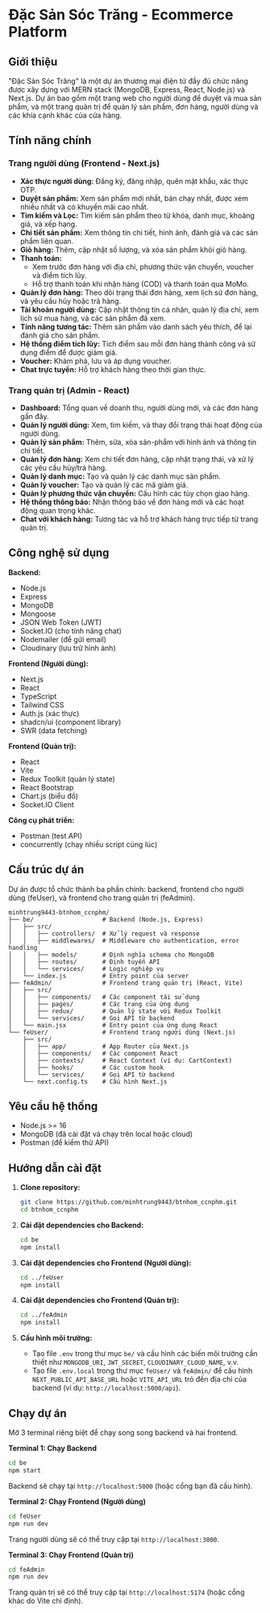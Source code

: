 # Đặc Sản Sóc Trăng - Ecommerce Platform

## Giới thiệu

"Đặc Sản Sóc Trăng" là một dự án thương mại điện tử đầy đủ chức năng được xây dựng với MERN stack (MongoDB, Express, React, Node.js) và Next.js. Dự án bao gồm một trang web cho người dùng để duyệt và mua sản phẩm, và một trang quản trị để quản lý sản phẩm, đơn hàng, người dùng và các khía cạnh khác của cửa hàng.

## Tính năng chính

### Trang người dùng (Frontend - Next.js)

  * **Xác thực người dùng:** Đăng ký, đăng nhập, quên mật khẩu, xác thực OTP.
  * **Duyệt sản phẩm:** Xem sản phẩm mới nhất, bán chạy nhất, được xem nhiều nhất và có khuyến mãi cao nhất.
  * **Tìm kiếm và Lọc:** Tìm kiếm sản phẩm theo từ khóa, danh mục, khoảng giá, và xếp hạng.
  * **Chi tiết sản phẩm:** Xem thông tin chi tiết, hình ảnh, đánh giá và các sản phẩm liên quan.
  * **Giỏ hàng:** Thêm, cập nhật số lượng, và xóa sản phẩm khỏi giỏ hàng.
  * **Thanh toán:**
      * Xem trước đơn hàng với địa chỉ, phương thức vận chuyển, voucher và điểm tích lũy.
      * Hỗ trợ thanh toán khi nhận hàng (COD) và thanh toán qua MoMo.
  * **Quản lý đơn hàng:** Theo dõi trạng thái đơn hàng, xem lịch sử đơn hàng, và yêu cầu hủy hoặc trả hàng.
  * **Tài khoản người dùng:** Cập nhật thông tin cá nhân, quản lý địa chỉ, xem lịch sử mua hàng, và các sản phẩm đã xem.
  * **Tính năng tương tác:** Thêm sản phẩm vào danh sách yêu thích, để lại đánh giá cho sản phẩm.
  * **Hệ thống điểm tích lũy:** Tích điểm sau mỗi đơn hàng thành công và sử dụng điểm để được giảm giá.
  * **Voucher:** Khám phá, lưu và áp dụng voucher.
  * **Chat trực tuyến:** Hỗ trợ khách hàng theo thời gian thực.

### Trang quản trị (Admin - React)

  * **Dashboard:** Tổng quan về doanh thu, người dùng mới, và các đơn hàng gần đây.
  * **Quản lý người dùng:** Xem, tìm kiếm, và thay đổi trạng thái hoạt động của người dùng.
  * **Quản lý sản phẩm:** Thêm, sửa, xóa sản-phẩm với hình ảnh và thông tin chi tiết.
  * **Quản lý đơn hàng:** Xem chi tiết đơn hàng, cập nhật trạng thái, và xử lý các yêu cầu hủy/trả hàng.
  * **Quản lý danh mục:** Tạo và quản lý các danh mục sản phẩm.
  * **Quản lý voucher:** Tạo và quản lý các mã giảm giá.
  * **Quản lý phương thức vận chuyển:** Cấu hình các tùy chọn giao hàng.
  * **Hệ thống thông báo:** Nhận thông báo về đơn hàng mới và các hoạt động quan trọng khác.
  * **Chat với khách hàng:** Tương tác và hỗ trợ khách hàng trực tiếp từ trang quản trị.

## Công nghệ sử dụng

**Backend:**

  * Node.js
  * Express
  * MongoDB
  * Mongoose
  * JSON Web Token (JWT)
  * Socket.IO (cho tính năng chat)
  * Nodemailer (để gửi email)
  * Cloudinary (lưu trữ hình ảnh)

**Frontend (Người dùng):**

  * Next.js
  * React
  * TypeScript
  * Tailwind CSS
  * Auth.js (xác thực)
  * shadcn/ui (component library)
  * SWR (data fetching)

**Frontend (Quản trị):**

  * React
  * Vite
  * Redux Toolkit (quản lý state)
  * React Bootstrap
  * Chart.js (biểu đồ)
  * Socket.IO Client

**Công cụ phát triển:**

  * Postman (test API)
  * concurrently (chạy nhiều script cùng lúc)

## Cấu trúc dự án

Dự án được tổ chức thành ba phần chính: backend, frontend cho người dùng (feUser), và frontend cho trang quản trị (feAdmin).

```
minhtrung9443-btnhom_ccnphm/
├── be/                   # Backend (Node.js, Express)
│   ├── src/
│   │   ├── controllers/  # Xử lý request và response
│   │   ├── middlewares/  # Middleware cho authentication, error handling
│   │   ├── models/       # Định nghĩa schema cho MongoDB
│   │   ├── routes/       # Định tuyến API
│   │   └── services/     # Logic nghiệp vụ
│   └── index.js          # Entry point của server
├── feAdmin/              # Frontend trang quản trị (React, Vite)
│   ├── src/
│   │   ├── components/   # Các component tái sử dụng
│   │   ├── pages/        # Các trang của ứng dụng
│   │   ├── redux/        # Quản lý state với Redux Toolkit
│   │   └── services/     # Gọi API từ backend
│   └── main.jsx          # Entry point của ứng dụng React
└── feUser/               # Frontend trang người dùng (Next.js)
    ├── src/
    │   ├── app/          # App Router của Next.js
    │   ├── components/   # Các component React
    │   ├── contexts/     # React Context (ví dụ: CartContext)
    │   ├── hooks/        # Các custom hook
    │   └── services/     # Gọi API từ backend
    └── next.config.ts    # Cấu hình Next.js
```

## Yêu cầu hệ thống

  * Node.js \>= 16
  * MongoDB (đã cài đặt và chạy trên local hoặc cloud)
  * Postman (để kiểm thử API)

## Hướng dẫn cài đặt

1.  **Clone repository:**

    ```bash
    git clone https://github.com/minhtrung9443/btnhom_ccnphm.git
    cd btnhom_ccnphm
    ```

2.  **Cài đặt dependencies cho Backend:**

    ```bash
    cd be
    npm install
    ```

3.  **Cài đặt dependencies cho Frontend (Người dùng):**

    ```bash
    cd ../feUser
    npm install
    ```

4.  **Cài đặt dependencies cho Frontend (Quản trị):**

    ```bash
    cd ../feAdmin
    npm install
    ```

5.  **Cấu hình môi trường:**

      * Tạo file `.env` trong thư mục `be/` và cấu hình các biến môi trường cần thiết như `MONGODB_URI`, `JWT_SECRET`, `CLOUDINARY_CLOUD_NAME`, v.v.
      * Tạo file `.env.local` trong thư mục `feUser/` và `feAdmin/` để cấu hình `NEXT_PUBLIC_API_BASE_URL` hoặc `VITE_API_URL` trỏ đến địa chỉ của backend (ví dụ: `http://localhost:5000/api`).

## Chạy dự án

Mở 3 terminal riêng biệt để chạy song song backend và hai frontend.

**Terminal 1: Chạy Backend**

```bash
cd be
npm start
```

Backend sẽ chạy tại `http://localhost:5000` (hoặc cổng bạn đã cấu hình).

**Terminal 2: Chạy Frontend (Người dùng)**

```bash
cd feUser
npm run dev
```

Trang người dùng sẽ có thể truy cập tại `http://localhost:3000`.

**Terminal 3: Chạy Frontend (Quản trị)**

```bash
cd feAdmin
npm run dev
```

Trang quản trị sẽ có thể truy cập tại `http://localhost:5174` (hoặc cổng khác do Vite chỉ định).
